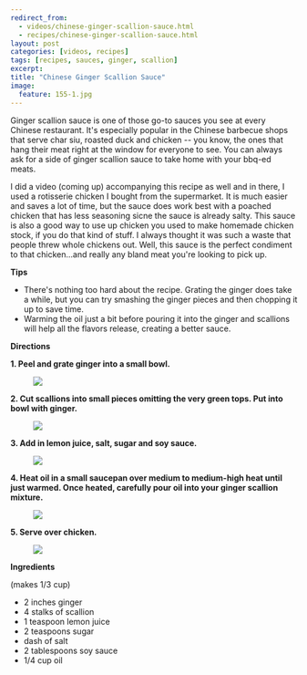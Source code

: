 ```yaml
---
redirect_from: 
  - videos/chinese-ginger-scallion-sauce.html
  - recipes/chinese-ginger-scallion-sauce.html
layout: post
categories: [videos, recipes]
tags: [recipes, sauces, ginger, scallion]
excerpt: 
title: "Chinese Ginger Scallion Sauce"
image:
  feature: 155-1.jpg
---
```


Ginger scallion sauce is one of those go-to sauces you see at every Chinese restaurant.  It's especially popular in the Chinese barbecue shops that serve char siu, roasted duck and chicken -- you know, the ones that hang their meat right at the window for everyone to see.  You can always ask for a side of ginger scallion sauce to take home with your bbq-ed meats.

I did a video (coming up) accompanying this recipe as well and in there, I used a rotisserie chicken I bought from the supermarket.  It is much easier and saves a lot of time, but the sauce does work best with a poached chicken that has less seasoning sicne the sauce is already salty.  This sauce is also a good way to use up chicken you used to make homemade chicken stock, if you do that kind of stuff.  I always thought it was such a waste that people threw whole chickens out.  Well, this sauce is the perfect condiment to that chicken...and really any bland meat you're looking to pick up.

__Tips__

- There's nothing too hard about the recipe.  Grating the ginger does take a while, but you can try smashing the ginger pieces and then chopping it up to save time.  
- Warming the oil just a bit before pouring it into the ginger and scallions will help all the flavors release, creating a better sauce.


__Directions__

__1. Peel and grate ginger into a small bowl.__


<figure> <img src='/images/155-2.jpg'> </figure>

__2. Cut scallions into small pieces omitting the very green tops.  Put into bowl with ginger.__

<figure> <img src='/images/155-3.jpg'> </figure>

__3. Add in lemon juice, salt, sugar and soy sauce.__

<figure> <img src='/images/155-4.jpg'> </figure>

__4. Heat oil in a small saucepan over medium to medium-high heat until just warmed.  Once heated, carefully pour oil into your ginger scallion mixture.__

<figure> <img src='/images/155-5.jpg'> </figure>

__5. Serve over chicken.__

<figure> <img src='/images/155-6.jpg'> </figure>


<section class='recipe'>
<p><strong>Ingredients</strong></p>

<p>(makes 1/3 cup)</p>

<ul><li>2 inches ginger</li><li>4 stalks of scallion</li><li>1 teaspoon lemon juice</li><li>2 teaspoons sugar</li><li>dash of salt</li><li>2 tablespoons soy sauce</li><li>1/4 cup oil</li></ul></section>